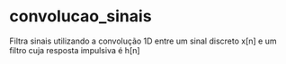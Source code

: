 # convolucao_sinais
Filtra sinais utilizando a  convolução 1D entre um sinal discreto x[n] e um filtro cuja resposta impulsiva é h[n]

